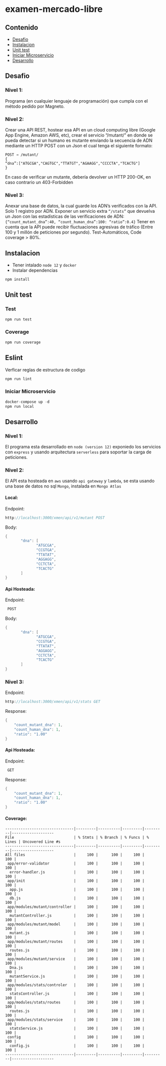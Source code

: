 # examen-mercado-libre
## Contenido
- [Desafio]()
- [Instalacion]()
- [Unit test]()
- [Iniciar Microservicio]()
- [Desarrollo]()

## Desafio
### Nivel 1:
Programa (en cualquier lenguaje de programación) que cumpla con el método pedido por
Magneto.
### Nivel 2:
Crear una API REST, hostear esa API en un cloud computing libre (Google App Engine,
Amazon AWS, etc), crear el servicio “/mutant/” en donde se pueda detectar si un humano es
mutante enviando la secuencia de ADN mediante un HTTP POST con un Json el cual tenga el
siguiente formato:
```
POST → /mutant/
{
“dna”:["ATGCGA","CAGTGC","TTATGT","AGAAGG","CCCCTA","TCACTG"]
}
```
En caso de verificar un mutante, debería devolver un HTTP 200-OK, en caso contrario un
403-Forbidden
### Nivel 3:
Anexar una base de datos, la cual guarde los ADN’s verificados con la API.
Solo 1 registro por ADN.
Exponer un servicio extra `“/stats”` que devuelva un Json con las estadísticas de las
verificaciones de ADN: `{“count_mutant_dna”:40, “count_human_dna”:100: “ratio”:0.4}`
Tener en cuenta que la API puede recibir fluctuaciones agresivas de tráfico (Entre 100 y 1
millón de peticiones por segundo).
Test-Automáticos, Code coverage > 80%.

## Instalacion
* Tener intalado `node 12` y `docker`
* Instalar dependencias
``` swift
npm install
```
## Unit test
### Test
``` swift
npm run test
```
### Coverage
``` swift
npm run coverage
```
## Eslint
Verficar reglas de estructura de codigo
``` swift
npm run lint
```
### Iniciar Microservicio
``` swift
docker-compose up -d
npm run local
```
## Desarrollo
### Nivel 1:
El programa esta desarrollado en `node (version 12)` exponiedo los servicios con `express` y usando arquitectura `serverless` para soportar la 
carga de peticiones.
### Nivel 2:
El API esta hosteada en `aws` usando `api gateway` y `lambda`, se esta usando una base de datos no sql `Mongo`, instalada en `Mongo Atlas` 
#### Local:
Endpoint:
``` swift
http://localhost:3000/xmen/api/v1/mutant POST
```
Body:
``` swift
{
       "dna": [
              "ATGCGA",
              "CCGTGA",
              "TTATAT",
              "AGGAGG",
              "CCTCTA",
              "TCACTG"
       ]
}
```
#### Api Hosteada:
Endpoint:
``` swift
 POST
```
Body:
``` swift
{
       "dna": [
              "ATGCGA",
              "CCGTGA",
              "TTATAT",
              "AGGAGG",
              "CCTCTA",
              "TCACTG"
       ]
}
```
### Nivel 3:
Endpoint:
``` swift
http://localhost:3000/xmen/api/v1/stats GET
```
Response:
``` swift
{
    "count_mutant_dna": 1,
    "count_human_dna": 1,
    "ratio": "1.00"
}
```
#### Api Hosteada:
Endpoint:
``` swift
 GET
```
Response:
``` swift
{
    "count_mutant_dna": 1,
    "count_human_dna": 1,
    "ratio": "1.00"
}
```
#### Coverage:
```
-------------------------------|---------|----------|---------|---------|-------------------
File                           | % Stmts | % Branch | % Funcs | % Lines | Uncovered Line #s
-------------------------------|---------|----------|---------|---------|-------------------
All files                      |     100 |      100 |     100 |     100 |
 app/error-validator           |     100 |      100 |     100 |     100 |
  error-handler.js             |     100 |      100 |     100 |     100 |
 app/init                      |     100 |      100 |     100 |     100 |
  app.js                       |     100 |      100 |     100 |     100 |
  db.js                        |     100 |      100 |     100 |     100 |
 app/modules/mutant/controller |     100 |      100 |     100 |     100 |
  mutantController.js          |     100 |      100 |     100 |     100 |
 app/modules/mutant/model      |     100 |      100 |     100 |     100 |
  mutant.js                    |     100 |      100 |     100 |     100 |
 app/modules/mutant/routes     |     100 |      100 |     100 |     100 |
  routes.js                    |     100 |      100 |     100 |     100 |
 app/modules/mutant/service    |     100 |      100 |     100 |     100 |
  Dna.js                       |     100 |      100 |     100 |     100 |
  mutantService.js             |     100 |      100 |     100 |     100 |
 app/modules/stats/controler   |     100 |      100 |     100 |     100 |
  statsController.js           |     100 |      100 |     100 |     100 |
 app/modules/stats/routes      |     100 |      100 |     100 |     100 |
  routes.js                    |     100 |      100 |     100 |     100 |
 app/modules/stats/service     |     100 |      100 |     100 |     100 |
  statsService.js              |     100 |      100 |     100 |     100 |
 config                        |     100 |      100 |     100 |     100 |
  config.js                    |     100 |      100 |     100 |     100 |
-------------------------------|---------|----------|---------|---------|-------------------
```
